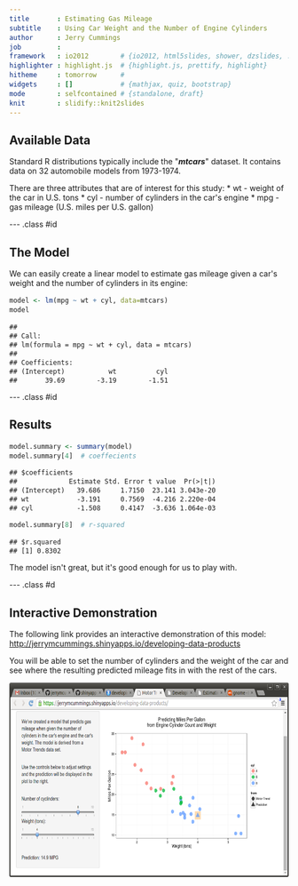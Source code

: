 ```yaml
---
title       : Estimating Gas Mileage
subtitle    : Using Car Weight and the Number of Engine Cylinders
author      : Jerry Cummings
job         : 
framework   : io2012        # {io2012, html5slides, shower, dzslides, ...}
highlighter : highlight.js  # {highlight.js, prettify, highlight}
hitheme     : tomorrow      # 
widgets     : []            # {mathjax, quiz, bootstrap}
mode        : selfcontained # {standalone, draft}
knit        : slidify::knit2slides
---
```


## Available Data

Standard R distributions typically include the "***mtcars***" dataset. It contains data on 32 automobile models from 1973-1974.
<p>
There are three attributes that are of interest for this study:
* wt - weight of the car in U.S. tons
* cyl - number of cylinders in the car's engine
* mpg - gas mileage (U.S. miles per U.S. gallon)

--- .class #id 

## The Model

We can easily create a linear model to estimate gas mileage given
a car's weight and the number of cylinders in its engine:


```r
model <- lm(mpg ~ wt + cyl, data=mtcars)
model
```

```
## 
## Call:
## lm(formula = mpg ~ wt + cyl, data = mtcars)
## 
## Coefficients:
## (Intercept)           wt          cyl  
##       39.69        -3.19        -1.51
```

--- .class #id 

## Results


```r
model.summary <- summary(model)
model.summary[4]  # coeffecients
```

```
## $coefficients
##             Estimate Std. Error t value  Pr(>|t|)
## (Intercept)   39.686     1.7150  23.141 3.043e-20
## wt            -3.191     0.7569  -4.216 2.220e-04
## cyl           -1.508     0.4147  -3.636 1.064e-03
```

```r
model.summary[8]  # r-squared
```

```
## $r.squared
## [1] 0.8302
```

The model isn't great, but it's good enough for us to play with.

--- .class #d

## Interactive Demonstration

The following link provides an interactive demonstration of this model:   
http://jerrymcummings.shinyapps.io/developing-data-products   
   
You will be able to set the number of cylinders and the weight of
the car and see where the resulting predicted mileage fits in with
the rest of the cars.

<img src="./assets/img/shiny.png" height="350px"/>
